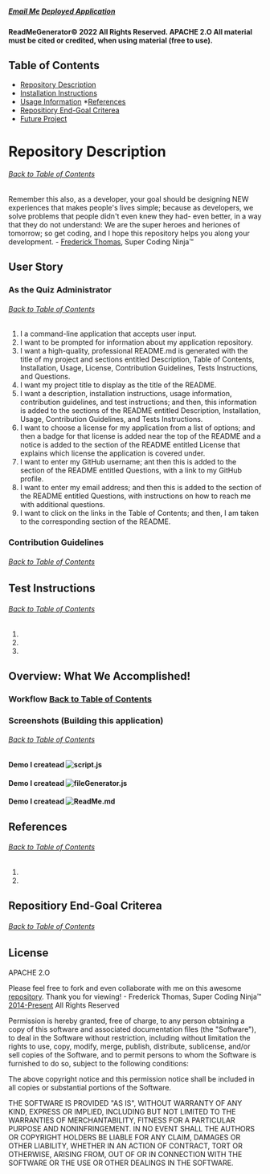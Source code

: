 # 
  ##### []() [Email Me]() [Deployed Application](https://www.youtube.com/channel/UCzyohHEJNSqklS1bwxmuVaA)
  #### ReadMeGenerator© 2022 All Rights Reserved.  APACHE 2.O All material must be cited or credited, when using material (free to use).
  
  ## Table of Contents
  * [Repository Description](#Repository-Description)
  * [Installation Instructions](#Install)
  * [Usage Information](#Usage)
  *[References](#Ref)
  * [Repositiory End-Goal Criterea](#Criterea)
  * [Future Project](#Future-Project)
  
  # Repository Description
  ###### [Back to Table of Contents](#Table-of-Contents)
  
  
  Remember this also, as a developer, your goal should be designing NEW experiences that makes people's lives simple; because as developers, we solve problems that people didn't even knew they had- even better, in a way that they do not understand: We are the super heroes and heriones of tomorrow; so get coding, and I hope this repository helps you along your development. - [Frederick Thomas](https://www.linkedin.com/in/discoverfrederickthomas/), Super Coding Ninja™
  
  ## User Story
  ### As the Quiz Administrator
  ###### [Back to Table of Contents](#Table-of-Contents)
  1.   I a command-line application that accepts user input.
  2.   I want to be prompted for information about my application repository.
  3.   I want a high-quality, professional README.md is generated with the title of my project and sections entitled Description, Table of Contents, Installation, Usage, License, Contribution Guidelines, Tests Instructions, and Questions.
  4.   I want my project title to display as the title of the README.
  5.   I want a description, installation instructions, usage information, contribution guidelines, and test instructions; and then, this information is added to the sections of the README entitled Description, Installation, Usage, Contribution Guidelines, and Tests Instructions.
  6.   I want to choose a license for my application from a list of options; and then a badge for that license is added near the top of the README and a notice is added to the section of the README entitled License that explains which license the application is covered under.  
  7.   I want to enter my GitHub username; ant then this is added to the section of the README entitled Questions, with a link to my GitHub profile.
  8.   I want to enter my email address; and then this is added to the section of the README entitled Questions, with instructions on how to reach me with additional questions.
  9.   I want to click on the links in the Table of Contents; and then, I am taken to the corresponding section of the README.
  
  ### Contribution Guidelines
  ###### [Back to Table of Contents](#Table-of-Contents)
  
  
  
  ## Test Instructions
  ###### [Back to Table of Contents](#Table-of-Contents)
  1.  
  2.  
  3.  
  
  
  ## Overview: What We Accomplished!
  ### Workflow [Back to Table of Contents](#Table-of-Contents)
  
  
  
  ### Screenshots (Building this application)
  ###### [Back to Table of Contents](#Table-of-Contents)
  #### Demo I createad ![script.js]()
  
  #### Demo I createad ![fileGenerator.js]()
  
  #### Demo I createad ![ReadMe.md]()
  
  
  ## References
  ###### [Back to Table of Contents](#Table-of-Contents)
  1.  
  
  2.  
  
  ## Repositiory End-Goal Criterea
  ###### [Back to Table of Contents](#Table-of-Contents)
  
  
  ## License
  APACHE 2.O
  
  Please feel free to fork and even collaborate with me on this awesome [repository](https://github.com/supercodingninja/CodeQuiz ).  Thank you for viewing! - Frederick Thomas, Super Coding Ninja™ [2014-Present](https://supercodingninja.github.io/) All Rights Reserved
  
  Permission is hereby granted, free of charge, to any person obtaining a copy of this software and associated documentation files (the "Software"), to deal in the Software without restriction, including without limitation the rights to use, copy, modify, merge, publish, distribute, sublicense, and/or sell copies of the Software, and to permit persons to whom the Software is furnished to do so, subject to the following conditions:
  
  The above copyright notice and this permission notice shall be included in all copies or substantial portions of the Software.
  
  THE SOFTWARE IS PROVIDED "AS IS", WITHOUT WARRANTY OF ANY KIND, EXPRESS OR IMPLIED, INCLUDING BUT NOT LIMITED TO THE WARRANTIES OF MERCHANTABILITY, FITNESS FOR A PARTICULAR PURPOSE AND NONINFRINGEMENT. IN NO EVENT SHALL THE AUTHORS OR COPYRIGHT HOLDERS BE LIABLE FOR ANY CLAIM, DAMAGES OR OTHER LIABILITY, WHETHER IN AN ACTION OF CONTRACT, TORT OR OTHERWISE, ARISING FROM, OUT OF OR IN CONNECTION WITH THE SOFTWARE OR THE USE OR OTHER DEALINGS IN THE SOFTWARE.